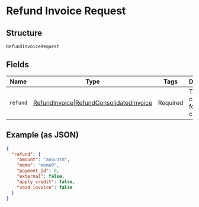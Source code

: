 
# Refund Invoice Request

## Structure

`RefundInvoiceRequest`

## Fields

| Name | Type | Tags | Description | Getter | Setter |
|  --- | --- | --- | --- | --- | --- |
| `refund` | [RefundInvoice](../../doc/models/refund-invoice.md)\|[RefundConsolidatedInvoice](../../doc/models/refund-consolidated-invoice.md) | Required | This is a container for any-of cases. | getRefund(): | setRefund( refund): void |

## Example (as JSON)

```json
{
  "refund": {
    "amount": "amount8",
    "memo": "memo0",
    "payment_id": 0,
    "external": false,
    "apply_credit": false,
    "void_invoice": false
  }
}
```

